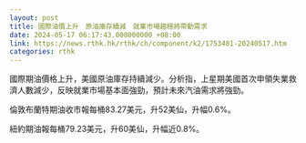 ```yaml
---
layout: post
title: 國際油價上升　原油庫存續減　就業市場趨穩將帶動需求
date: 2024-05-17 06:17:43.000000000 +08:00
link: https://news.rthk.hk/rthk/ch/component/k2/1753481-20240517.htm
categories: rthk
---
```


國際期油價格上升，美國原油庫存持續減少。分析指，上星期美國首次申領失業救濟人數減少，反映就業市場基本面強勁，預計未來汽油需求將強勁。

倫敦布蘭特期油收市報每桶83.27美元，升52美仙，升幅0.6%。

紐約期油報每桶79.23美元，升60美仙，升幅近0.8%。
